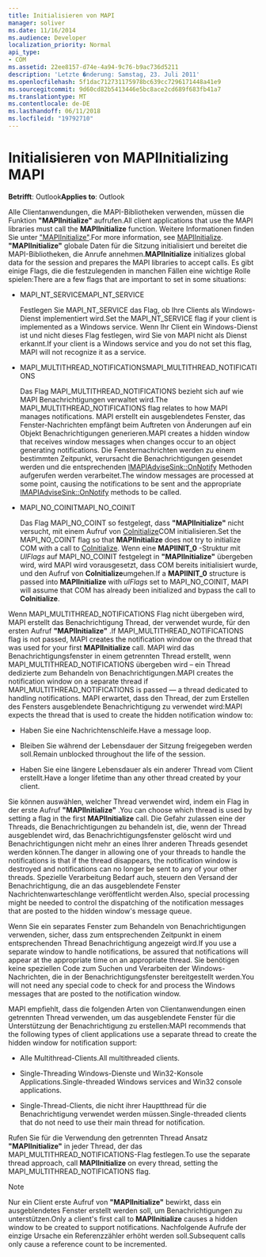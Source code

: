 ```yaml
---
title: Initialisieren von MAPI
manager: soliver
ms.date: 11/16/2014
ms.audience: Developer
localization_priority: Normal
api_type:
- COM
ms.assetid: 22ee8157-d74e-4a94-9c76-b9ac736d5211
description: 'Letzte �nderung: Samstag, 23. Juli 2011'
ms.openlocfilehash: 5f1dac712731175978bc639cc7296171448a41e9
ms.sourcegitcommit: 9d60cd82b5413446e5bc8ace2cd689f683fb41a7
ms.translationtype: MT
ms.contentlocale: de-DE
ms.lasthandoff: 06/11/2018
ms.locfileid: "19792710"
---
```

# <a name="initializing-mapi"></a><span data-ttu-id="c14ff-103">Initialisieren von MAPI</span><span class="sxs-lookup"><span data-stu-id="c14ff-103">Initializing MAPI</span></span>

  
  
<span data-ttu-id="c14ff-104">**Betrifft**: Outlook</span><span class="sxs-lookup"><span data-stu-id="c14ff-104">**Applies to**: Outlook</span></span> 
  
<span data-ttu-id="c14ff-105">Alle Clientanwendungen, die MAPI-Bibliotheken verwenden, müssen die Funktion **"MAPIInitialize"** aufrufen.</span><span class="sxs-lookup"><span data-stu-id="c14ff-105">All client applications that use the MAPI libraries must call the **MAPIInitialize** function.</span></span> <span data-ttu-id="c14ff-106">Weitere Informationen finden Sie unter ["MAPIInitialize"](mapiinitialize.md).</span><span class="sxs-lookup"><span data-stu-id="c14ff-106">For more information, see [MAPIInitialize](mapiinitialize.md).</span></span> <span data-ttu-id="c14ff-107">**"MAPIInitialize"** globale Daten für die Sitzung initialisiert und bereitet die MAPI-Bibliotheken, die Anrufe annehmen.</span><span class="sxs-lookup"><span data-stu-id="c14ff-107">**MAPIInitialize** initializes global data for the session and prepares the MAPI libraries to accept calls.</span></span> <span data-ttu-id="c14ff-108">Es gibt einige Flags, die die festzulegenden in manchen Fällen eine wichtige Rolle spielen:</span><span class="sxs-lookup"><span data-stu-id="c14ff-108">There are a few flags that are important to set in some situations:</span></span> 
  
- <span data-ttu-id="c14ff-109">MAPI_NT_SERVICE</span><span class="sxs-lookup"><span data-stu-id="c14ff-109">MAPI_NT_SERVICE</span></span>
    
    <span data-ttu-id="c14ff-110">Festlegen Sie MAPI_NT_SERVICE das Flag, ob Ihre Clients als Windows-Dienst implementiert wird.</span><span class="sxs-lookup"><span data-stu-id="c14ff-110">Set the MAPI_NT_SERVICE flag if your client is implemented as a Windows service.</span></span> <span data-ttu-id="c14ff-111">Wenn Ihr Client ein Windows-Dienst ist und nicht dieses Flag festlegen, wird Sie von MAPI nicht als Dienst erkannt.</span><span class="sxs-lookup"><span data-stu-id="c14ff-111">If your client is a Windows service and you do not set this flag, MAPI will not recognize it as a service.</span></span> 
    
- <span data-ttu-id="c14ff-112">MAPI_MULTITHREAD_NOTIFICATIONS</span><span class="sxs-lookup"><span data-stu-id="c14ff-112">MAPI_MULTITHREAD_NOTIFICATIONS</span></span>
    
    <span data-ttu-id="c14ff-113">Das Flag MAPI_MULTITHREAD_NOTIFICATIONS bezieht sich auf wie MAPI Benachrichtigungen verwaltet wird.</span><span class="sxs-lookup"><span data-stu-id="c14ff-113">The MAPI_MULTITHREAD_NOTIFICATIONS flag relates to how MAPI manages notifications.</span></span> <span data-ttu-id="c14ff-114">MAPI erstellt ein ausgeblendetes Fenster, das Fenster-Nachrichten empfängt beim Auftreten von Änderungen auf ein Objekt Benachrichtigungen generieren.</span><span class="sxs-lookup"><span data-stu-id="c14ff-114">MAPI creates a hidden window that receives window messages when changes occur to an object generating notifications.</span></span> <span data-ttu-id="c14ff-115">Die Fensternachrichten werden zu einem bestimmten Zeitpunkt, verursacht die Benachrichtigungen gesendet werden und die entsprechenden [IMAPIAdviseSink::OnNotify](imapiadvisesink-onnotify.md) Methoden aufgerufen werden verarbeitet.</span><span class="sxs-lookup"><span data-stu-id="c14ff-115">The window messages are processed at some point, causing the notifications to be sent and the appropriate [IMAPIAdviseSink::OnNotify](imapiadvisesink-onnotify.md) methods to be called.</span></span> 
    
- <span data-ttu-id="c14ff-116">MAPI_NO_COINIT</span><span class="sxs-lookup"><span data-stu-id="c14ff-116">MAPI_NO_COINIT</span></span>
    
    <span data-ttu-id="c14ff-117">Das Flag MAPI_NO_COINT so festgelegt, dass **"MAPIInitialize"** nicht versucht, mit einem Aufruf von [CoInitialize](http://msdn.microsoft.com/en-us/library/ms886303.aspx)COM initialisieren.</span><span class="sxs-lookup"><span data-stu-id="c14ff-117">Set the MAPI_NO_COINT flag so that **MAPIInitialize** does not try to initialize COM with a call to [CoInitialize](http://msdn.microsoft.com/en-us/library/ms886303.aspx).</span></span> <span data-ttu-id="c14ff-118">Wenn eine **MAPIINIT_0** -Struktur mit _UlFlags_ auf MAPI_NO_COINIT festgelegt in **"MAPIInitialize"** übergeben wird, wird MAPI wird vorausgesetzt, dass COM bereits initialisiert wurde, und den Aufruf von **CoInitialize**umgehen.</span><span class="sxs-lookup"><span data-stu-id="c14ff-118">If a **MAPIINIT_0** structure is passed into **MAPIInitialize** with  _ulFlags_ set to MAPI_NO_COINIT, MAPI will assume that COM has already been initialized and bypass the call to **CoInitialize**.</span></span>
    
<span data-ttu-id="c14ff-119">Wenn MAPI_MULTITHREAD_NOTIFICATIONS Flag nicht übergeben wird, MAPI erstellt das Benachrichtigung Thread, der verwendet wurde, für den ersten Aufruf **"MAPIInitialize"** .</span><span class="sxs-lookup"><span data-stu-id="c14ff-119">If MAPI_MULTITHREAD_NOTIFICATIONS flag is not passed, MAPI creates the notification window on the thread that was used for your first **MAPIInitialize** call.</span></span> <span data-ttu-id="c14ff-120">MAPI wird das Benachrichtigungsfenster in einem getrennten Thread erstellt, wenn MAPI_MULTITHREAD_NOTIFICATIONS übergeben wird – ein Thread dedizierte zum Behandeln von Benachrichtigungen.</span><span class="sxs-lookup"><span data-stu-id="c14ff-120">MAPI creates the notification window on a separate thread if MAPI_MULTITHREAD_NOTIFICATIONS is passed — a thread dedicated to handling notifications.</span></span> <span data-ttu-id="c14ff-121">MAPI erwartet, dass den Thread, der zum Erstellen des Fensters ausgeblendete Benachrichtigung zu verwendet wird:</span><span class="sxs-lookup"><span data-stu-id="c14ff-121">MAPI expects the thread that is used to create the hidden notification window to:</span></span> 
  
- <span data-ttu-id="c14ff-122">Haben Sie eine Nachrichtenschleife.</span><span class="sxs-lookup"><span data-stu-id="c14ff-122">Have a message loop.</span></span>
    
- <span data-ttu-id="c14ff-123">Bleiben Sie während der Lebensdauer der Sitzung freigegeben werden soll.</span><span class="sxs-lookup"><span data-stu-id="c14ff-123">Remain unblocked throughout the life of the session.</span></span>
    
- <span data-ttu-id="c14ff-124">Haben Sie eine längere Lebensdauer als ein anderer Thread vom Client erstellt.</span><span class="sxs-lookup"><span data-stu-id="c14ff-124">Have a longer lifetime than any other thread created by your client.</span></span> 
    
<span data-ttu-id="c14ff-125">Sie können auswählen, welcher Thread verwendet wird, indem ein Flag in der erste Aufruf **"MAPIInitialize"** .</span><span class="sxs-lookup"><span data-stu-id="c14ff-125">You can choose which thread is used by setting a flag in the first **MAPIInitialize** call.</span></span> <span data-ttu-id="c14ff-126">Die Gefahr zulassen eine der Threads, die Benachrichtigungen zu behandeln ist, die, wenn der Thread ausgeblendet wird, das Benachrichtigungsfenster gelöscht wird und Benachrichtigungen nicht mehr an eines Ihrer anderen Threads gesendet werden können.</span><span class="sxs-lookup"><span data-stu-id="c14ff-126">The danger in allowing one of your threads to handle the notifications is that if the thread disappears, the notification window is destroyed and notifications can no longer be sent to any of your other threads.</span></span> <span data-ttu-id="c14ff-127">Spezielle Verarbeitung Bedarf auch, steuern den Versand der Benachrichtigung, die an das ausgeblendete Fenster Nachrichtenwarteschlange veröffentlicht werden.</span><span class="sxs-lookup"><span data-stu-id="c14ff-127">Also, special processing might be needed to control the dispatching of the notification messages that are posted to the hidden window's message queue.</span></span> 
  
<span data-ttu-id="c14ff-128">Wenn Sie ein separates Fenster zum Behandeln von Benachrichtigungen verwenden, sicher, dass zum entsprechenden Zeitpunkt in einem entsprechenden Thread Benachrichtigung angezeigt wird.</span><span class="sxs-lookup"><span data-stu-id="c14ff-128">If you use a separate window to handle notifications, be assured that notifications will appear at the appropriate time on an appropriate thread.</span></span> <span data-ttu-id="c14ff-129">Sie benötigen keine speziellen Code zum Suchen und Verarbeiten der Windows-Nachrichten, die in der Benachrichtigungsfenster bereitgestellt werden.</span><span class="sxs-lookup"><span data-stu-id="c14ff-129">You will not need any special code to check for and process the Windows messages that are posted to the notification window.</span></span> 
  
<span data-ttu-id="c14ff-130">MAPI empfiehlt, dass die folgenden Arten von Clientanwendungen einen getrennten Thread verwenden, um das ausgeblendete Fenster für die Unterstützung der Benachrichtigung zu erstellen:</span><span class="sxs-lookup"><span data-stu-id="c14ff-130">MAPI recommends that the following types of client applications use a separate thread to create the hidden window for notification support:</span></span>
  
- <span data-ttu-id="c14ff-131">Alle Multithread-Clients.</span><span class="sxs-lookup"><span data-stu-id="c14ff-131">All multithreaded clients.</span></span>
    
- <span data-ttu-id="c14ff-132">Single-Threading Windows-Dienste und Win32-Konsole Applications.</span><span class="sxs-lookup"><span data-stu-id="c14ff-132">Single-threaded Windows services and Win32 console applications.</span></span>
    
- <span data-ttu-id="c14ff-133">Single-Thread-Clients, die nicht ihrer Hauptthread für die Benachrichtigung verwendet werden müssen.</span><span class="sxs-lookup"><span data-stu-id="c14ff-133">Single-threaded clients that do not need to use their main thread for notification.</span></span>
    
<span data-ttu-id="c14ff-134">Rufen Sie für die Verwendung den getrennten Thread Ansatz **"MAPIInitialize"** in jeder Thread, der das MAPI_MULTITHREAD_NOTIFICATIONS-Flag festlegen.</span><span class="sxs-lookup"><span data-stu-id="c14ff-134">To use the separate thread approach, call **MAPIInitialize** on every thread, setting the MAPI_MULTITHREAD_NOTIFICATIONS flag.</span></span> 
  
> [!NOTE]
> <span data-ttu-id="c14ff-135">Nur ein Client erste Aufruf von **"MAPIInitialize"** bewirkt, dass ein ausgeblendetes Fenster erstellt werden soll, um Benachrichtigungen zu unterstützen.</span><span class="sxs-lookup"><span data-stu-id="c14ff-135">Only a client's first call to **MAPIInitialize** causes a hidden window to be created to support notifications.</span></span> <span data-ttu-id="c14ff-136">Nachfolgende Aufrufe der einzige Ursache ein Referenzzähler erhöht werden soll.</span><span class="sxs-lookup"><span data-stu-id="c14ff-136">Subsequent calls only cause a reference count to be incremented.</span></span> 
  

